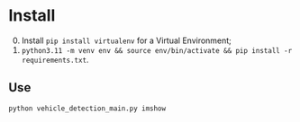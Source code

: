 # Install

0. Install `pip install virtualenv` for a Virtual Environment;
1. `python3.11 -m venv env && source env/bin/activate && pip install -r requirements.txt`.

## Use

`python vehicle_detection_main.py imshow`


